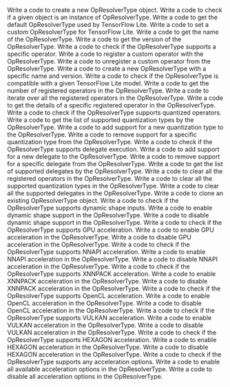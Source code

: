 Write a code to create a new OpResolverType object.
Write a code to check if a given object is an instance of OpResolverType.
Write a code to get the default OpResolverType used by TensorFlow Lite.
Write a code to set a custom OpResolverType for TensorFlow Lite.
Write a code to get the name of the OpResolverType.
Write a code to get the version of the OpResolverType.
Write a code to check if the OpResolverType supports a specific operator.
Write a code to register a custom operator with the OpResolverType.
Write a code to unregister a custom operator from the OpResolverType.
Write a code to create a new OpResolverType with a specific name and version.
Write a code to check if the OpResolverType is compatible with a given TensorFlow Lite model.
Write a code to get the number of registered operators in the OpResolverType.
Write a code to iterate over all the registered operators in the OpResolverType.
Write a code to get the details of a specific registered operator in the OpResolverType.
Write a code to check if the OpResolverType supports quantized operators.
Write a code to get the list of supported quantization types by the OpResolverType.
Write a code to add support for a new quantization type to the OpResolverType.
Write a code to remove support for a specific quantization type from the OpResolverType.
Write a code to check if the OpResolverType supports delegate execution.
Write a code to add support for a new delegate to the OpResolverType.
Write a code to remove support for a specific delegate from the OpResolverType.
Write a code to get the list of supported delegates by the OpResolverType.
Write a code to clear all the registered operators in the OpResolverType.
Write a code to clear all the supported quantization types in the OpResolverType.
Write a code to clear all the supported delegates in the OpResolverType.
Write a code to clone an existing OpResolverType object.
Write a code to check if the OpResolverType supports dynamic shape inputs.
Write a code to enable dynamic shape support in the OpResolverType.
Write a code to disable dynamic shape support in the OpResolverType.
Write a code to check if the OpResolverType supports GPU acceleration.
Write a code to enable GPU acceleration in the OpResolverType.
Write a code to disable GPU acceleration in the OpResolverType.
Write a code to check if the OpResolverType supports NNAPI acceleration.
Write a code to enable NNAPI acceleration in the OpResolverType.
Write a code to disable NNAPI acceleration in the OpResolverType.
Write a code to check if the OpResolverType supports XNNPACK acceleration.
Write a code to enable XNNPACK acceleration in the OpResolverType.
Write a code to disable XNNPACK acceleration in the OpResolverType.
Write a code to check if the OpResolverType supports OpenCL acceleration.
Write a code to enable OpenCL acceleration in the OpResolverType.
Write a code to disable OpenCL acceleration in the OpResolverType.
Write a code to check if the OpResolverType supports VULKAN acceleration.
Write a code to enable VULKAN acceleration in the OpResolverType.
Write a code to disable VULKAN acceleration in the OpResolverType.
Write a code to check if the OpResolverType supports HEXAGON acceleration.
Write a code to enable HEXAGON acceleration in the OpResolverType.
Write a code to disable HEXAGON acceleration in the OpResolverType.
Write a code to check if the OpResolverType supports any acceleration options.
Write a code to enable all available acceleration options in the OpResolverType.
Write a code to disable all acceleration options in the OpResolverType.